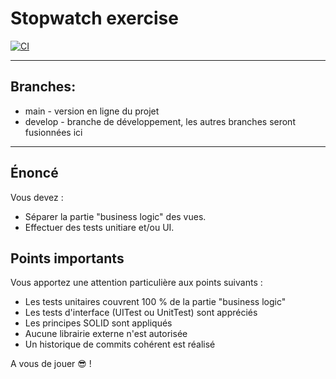 # Stopwatch exercise

[![CI](https://github.com/rosqoes/StopwatchExercise/actions/workflows/CI.yml/badge.svg)](https://github.com/rosqoes/StopwatchExercise/actions/workflows/CI.yml)

---

## Branches:

* main - version en ligne du projet
* develop - branche de développement, les autres branches seront fusionnées ici

---

## Énoncé

Vous devez :
- Séparer la partie "business logic" des vues.
- Effectuer des tests unitiare et/ou UI.

## Points importants

Vous apportez une attention particulière aux points suivants :
- Les tests unitaires couvrent 100 % de la partie "business logic"
- Les tests d'interface (UITest ou UnitTest) sont appréciés
- Les principes SOLID sont appliqués
- Aucune librairie externe n'est autorisée
- Un historique de commits cohérent est réalisé

A vous de jouer 😎 ! 
